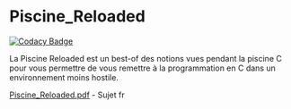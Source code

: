 # Piscine_Reloaded

[![Codacy Badge](https://api.codacy.com/project/badge/Grade/087628422e3b404abb19e5abc03ba71b)](https://app.codacy.com/app/gde-pass/piscine_reloaded?utm_source=github.com&utm_medium=referral&utm_content=gde-pass/piscine_reloaded&utm_campaign=Badge_Grade_Dashboard)

La Piscine Reloaded est un best-of des notions vues pendant la piscine C pour vous
permettre de vous remettre à la programmation en C dans un environnement moins hostile.

[Piscine_Reloaded.pdf](https://cdn.intra.42.fr/pdf/pdf/940/piscine_reloaded.fr.pdf) - Sujet fr
